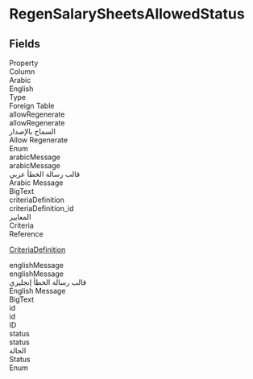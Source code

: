 
<div class='tableName'>


# RegenSalarySheetsAllowedStatus
</div>


<ContentFilter/>

<div class='searchable'>

## Fields

<div class="nama-table">
<div class="row header-row">
<div class="cell">Property</div>
<div class="cell">Column</div>
<div class="cell">Arabic</div>
<div class="cell">English</div>
<div class="cell">Type</div>
<div class="cell">Foreign Table</div>
</div><div class="row searchable" id="allowRegenerate">
<div class="cell" data-label="Property">allowRegenerate</div>
<div class="cell" data-label="Column">allowRegenerate</div>
<div class="cell" data-label="Arabic">السماح بالإصدار</div>
<div class="cell" data-label="English">Allow Regenerate</div>
<div class="cell" data-label="Type">Enum</div>

</div>

<div class="row searchable" id="arabicMessage">
<div class="cell" data-label="Property">arabicMessage</div>
<div class="cell" data-label="Column">arabicMessage</div>
<div class="cell" data-label="Arabic">قالب رسالة الخطأ عربي</div>
<div class="cell" data-label="English">Arabic Message</div>
<div class="cell" data-label="Type">BigText</div>

</div>

<div class="row searchable" id="criteriaDefinition">
<div class="cell" data-label="Property">criteriaDefinition</div>
<div class="cell" data-label="Column">criteriaDefinition_id</div>
<div class="cell" data-label="Arabic"> المعايير</div>
<div class="cell" data-label="English"> Criteria</div>
<div class="cell" data-label="Type">Reference</div>
<div class="cell" data-label="Foreign Table">

 [CriteriaDefinition](/modules/basic/CriteriaDefinition.md) 
</div>
</div>

<div class="row searchable" id="englishMessage">
<div class="cell" data-label="Property">englishMessage</div>
<div class="cell" data-label="Column">englishMessage</div>
<div class="cell" data-label="Arabic">قالب رسالة الخطأ إنجليزي</div>
<div class="cell" data-label="English">English Message</div>
<div class="cell" data-label="Type">BigText</div>

</div>

<div class="row searchable" id="id">
<div class="cell" data-label="Property">id</div>
<div class="cell" data-label="Column">id</div>
<div class="cell" data-label="Arabic"></div>
<div class="cell" data-label="English"></div>
<div class="cell" data-label="Type">ID</div>

</div>

<div class="row searchable" id="status">
<div class="cell" data-label="Property">status</div>
<div class="cell" data-label="Column">status</div>
<div class="cell" data-label="Arabic">الحالة</div>
<div class="cell" data-label="English">Status</div>
<div class="cell" data-label="Type">Enum</div>

</div>


</div>
</div>


